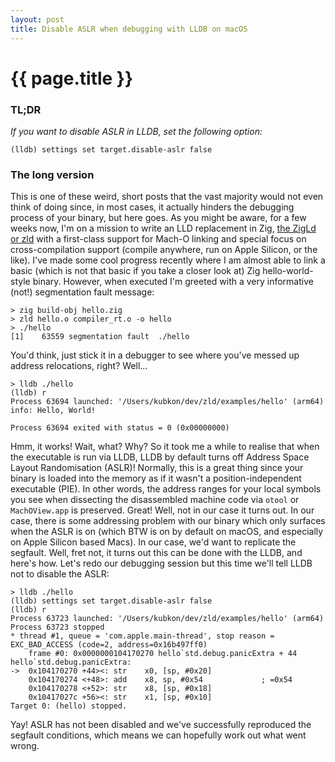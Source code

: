 ```yaml
---
layout: post
title: Disable ASLR when debugging with LLDB on macOS
---
```


# {{ page.title }}

### TL;DR
*If you want to disable ASLR in LLDB, set the following option:*

```console
(lldb) settings set target.disable-aslr false
```

### The long version

This is one of these weird, short posts that the vast majority would not even think of doing since, in most
cases, it actually hinders the debugging process of your binary, but here goes. As you might be aware,
for a few weeks now, I'm on a mission to write an LLD replacement in Zig, [the ZigLd or zld](https://github.com/kubkon/zld)
with a first-class support for Mach-O linking and special focus on cross-compilation support (compile anywhere,
run on Apple Silicon, or the like). I've made some cool progress recently where I am almost able to link a basic
(which is not that basic if you take a closer look at) Zig hello-world-style binary. However, when executed
I'm greeted with a very informative (not!) segmentation fault message:

```console
> zig build-obj hello.zig
> zld hello.o compiler_rt.o -o hello
> ./hello
[1]    63559 segmentation fault  ./hello
```

You'd think, just stick it in a debugger to see where you've messed up address relocations, right? Well...

```console
> lldb ./hello
(lldb) r
Process 63694 launched: '/Users/kubkon/dev/zld/examples/hello' (arm64)
info: Hello, World!

Process 63694 exited with status = 0 (0x00000000)
```

Hmm, it works! Wait, what? Why? So it took me a while to realise that when the executable is run via LLDB,
LLDB by default turns off Address Space Layout Randomisation (ASLR)! Normally, this is a great thing since
your binary is loaded into the memory as if it wasn't a position-independent executable (PIE). In other words,
the address ranges for your local symbols you see when dissecting the disassembled machine code via `otool`
or `MachOView.app` is preserved. Great! Well, not in our case it turns out. In our case, there is some
addressing problem with our binary which only surfaces when the ASLR is on (which BTW is on by default on macOS,
and especially on Apple Silicon based Macs). In our case, we'd want to replicate the segfault. Well, fret not,
it turns out this can be done with the LLDB, and here's how. Let's redo our debugging session but this time
we'll tell LLDB not to disable the ASLR:

```console
> lldb ./hello
(lldb) settings set target.disable-aslr false
(lldb) r
Process 63723 launched: '/Users/kubkon/dev/zld/examples/hello' (arm64)
Process 63723 stopped
* thread #1, queue = 'com.apple.main-thread', stop reason = EXC_BAD_ACCESS (code=2, address=0x16b497ff0)
    frame #0: 0x0000000104170270 hello`std.debug.panicExtra + 44
hello`std.debug.panicExtra:
->  0x104170270 +44><: str    x0, [sp, #0x20]
    0x104170274 <+48>: add    x8, sp, #0x54             ; =0x54
    0x104170278 <+52>: str    x8, [sp, #0x18]
    0x10417027c +56><: str    x1, [sp, #0x10]
Target 0: (hello) stopped.
```

Yay! ASLR has not been disabled and we've successfully reproduced the segfault conditions, which means we
can hopefully work out what went wrong.
